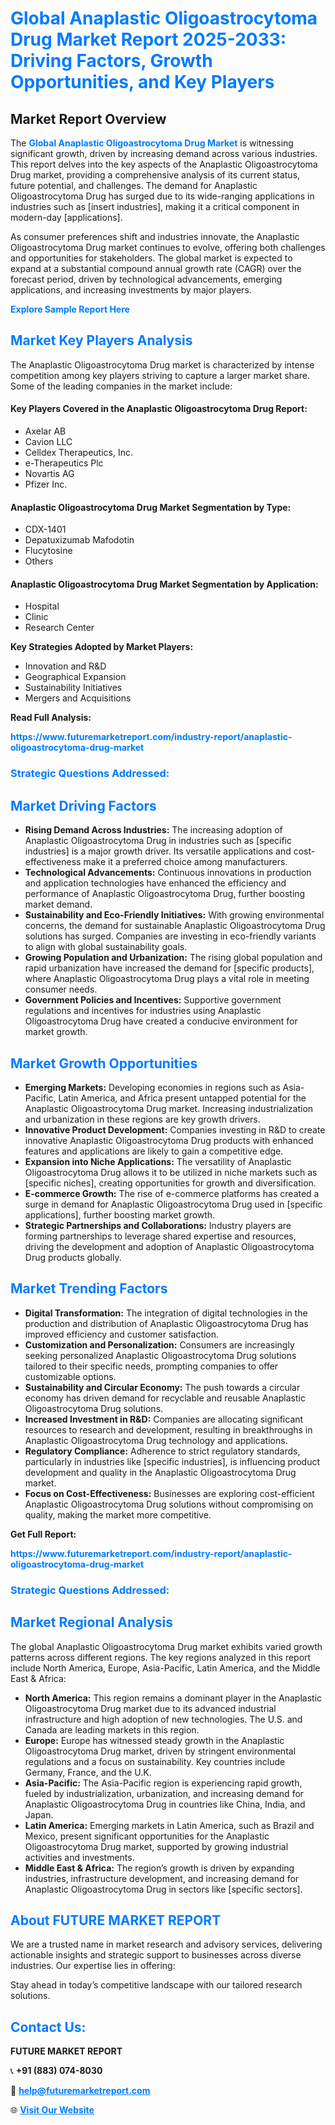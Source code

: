 <h1 style="color: #007BFF;">Global Anaplastic Oligoastrocytoma Drug Market Report 2025-2033: Driving Factors, Growth Opportunities, and Key Players</h1>

<section id="overview">
<h2>Market Report Overview</h2>
<p>The <a href="https://www.futuremarketreport.com/industry-report/anaplastic-oligoastrocytoma-drug-market" style="color: #007BFF; text-decoration: none;"><strong>Global Anaplastic Oligoastrocytoma Drug Market</strong></a> is witnessing significant growth, driven by increasing demand across various industries. This report delves into the key aspects of the Anaplastic Oligoastrocytoma Drug market, providing a comprehensive analysis of its current status, future potential, and challenges. The demand for Anaplastic Oligoastrocytoma Drug has surged due to its wide-ranging applications in industries such as [insert industries], making it a critical component in modern-day [applications].</p>
<p>As consumer preferences shift and industries innovate, the Anaplastic Oligoastrocytoma Drug market continues to evolve, offering both challenges and opportunities for stakeholders. The global market is expected to expand at a substantial compound annual growth rate (CAGR) over the forecast period, driven by technological advancements, emerging applications, and increasing investments by major players.</p>
</section>

<section id="overview">
<p><a href="https://www.futuremarketreport.com/request-sample/reportId=53555" style="color: #007BFF; text-decoration: none;"><strong>Explore Sample Report Here</strong></a></p>
</section>

<section id="key-players">
<h2 style="color: #007BFF;">Market Key Players Analysis</h2>
<p>The Anaplastic Oligoastrocytoma Drug market is characterized by intense competition among key players striving to capture a larger market share. Some of the leading companies in the market include:</p>
<h4>Key Players Covered in the Anaplastic Oligoastrocytoma Drug Report:</h4>
<ul><li>Axelar AB</li><li>Cavion LLC</li><li>Celldex Therapeutics, Inc.</li><li>e-Therapeutics Plc</li><li>Novartis AG</li><li>Pfizer Inc.</li></ul>
<h4>Anaplastic Oligoastrocytoma Drug Market Segmentation by Type:</h4>
<ul><li>CDX-1401</li><li>Depatuxizumab Mafodotin</li><li>Flucytosine</li><li>Others</li></ul>

<h4>Anaplastic Oligoastrocytoma Drug Market Segmentation by Application:</h4>
<ul><li>Hospital</li><li>Clinic</li><li>Research Center</li></ul>
<p><strong>Key Strategies Adopted by Market Players:</strong></p>
<ul>
<li>Innovation and R&D</li>
<li>Geographical Expansion</li>
<li>Sustainability Initiatives</li>
<li>Mergers and Acquisitions</li>
</ul>
</section>

<section>
<p><strong>Read Full Analysis: </strong></p><a href="https://www.futuremarketreport.com/industry-report/anaplastic-oligoastrocytoma-drug-market" style="color: #007BFF; text-decoration: none;"><strong>https://www.futuremarketreport.com/industry-report/anaplastic-oligoastrocytoma-drug-market</strong></a>
<h3 style="color: #007BFF;">Strategic Questions Addressed:</h3>
</section>

<section id="driving-factors">
<h2 style="color: #007BFF;">Market Driving Factors</h2>
<ul>
<li><strong>Rising Demand Across Industries:</strong> The increasing adoption of Anaplastic Oligoastrocytoma Drug in industries such as [specific industries] is a major growth driver. Its versatile applications and cost-effectiveness make it a preferred choice among manufacturers.</li>
<li><strong>Technological Advancements:</strong> Continuous innovations in production and application technologies have enhanced the efficiency and performance of Anaplastic Oligoastrocytoma Drug, further boosting market demand.</li>
<li><strong>Sustainability and Eco-Friendly Initiatives:</strong> With growing environmental concerns, the demand for sustainable Anaplastic Oligoastrocytoma Drug solutions has surged. Companies are investing in eco-friendly variants to align with global sustainability goals.</li>
<li><strong>Growing Population and Urbanization:</strong> The rising global population and rapid urbanization have increased the demand for [specific products], where Anaplastic Oligoastrocytoma Drug plays a vital role in meeting consumer needs.</li>
<li><strong>Government Policies and Incentives:</strong> Supportive government regulations and incentives for industries using Anaplastic Oligoastrocytoma Drug have created a conducive environment for market growth.</li>
</ul>
</section>

<section id="growth-opportunities">
<h2 style="color: #007BFF;">Market Growth Opportunities</h2>
<ul>
<li><strong>Emerging Markets:</strong> Developing economies in regions such as Asia-Pacific, Latin America, and Africa present untapped potential for the Anaplastic Oligoastrocytoma Drug market. Increasing industrialization and urbanization in these regions are key growth drivers.</li>
<li><strong>Innovative Product Development:</strong> Companies investing in R&D to create innovative Anaplastic Oligoastrocytoma Drug products with enhanced features and applications are likely to gain a competitive edge.</li>
<li><strong>Expansion into Niche Applications:</strong> The versatility of Anaplastic Oligoastrocytoma Drug allows it to be utilized in niche markets such as [specific niches], creating opportunities for growth and diversification.</li>
<li><strong>E-commerce Growth:</strong> The rise of e-commerce platforms has created a surge in demand for Anaplastic Oligoastrocytoma Drug used in [specific applications], further boosting market growth.</li>
<li><strong>Strategic Partnerships and Collaborations:</strong> Industry players are forming partnerships to leverage shared expertise and resources, driving the development and adoption of Anaplastic Oligoastrocytoma Drug products globally.</li>
</ul>
</section>

<section id="trending-factors">
<h2 style="color: #007BFF;">Market Trending Factors</h2>
<ul>
<li><strong>Digital Transformation:</strong> The integration of digital technologies in the production and distribution of Anaplastic Oligoastrocytoma Drug has improved efficiency and customer satisfaction.</li>
<li><strong>Customization and Personalization:</strong> Consumers are increasingly seeking personalized Anaplastic Oligoastrocytoma Drug solutions tailored to their specific needs, prompting companies to offer customizable options.</li>
<li><strong>Sustainability and Circular Economy:</strong> The push towards a circular economy has driven demand for recyclable and reusable Anaplastic Oligoastrocytoma Drug solutions.</li>
<li><strong>Increased Investment in R&D:</strong> Companies are allocating significant resources to research and development, resulting in breakthroughs in Anaplastic Oligoastrocytoma Drug technology and applications.</li>
<li><strong>Regulatory Compliance:</strong> Adherence to strict regulatory standards, particularly in industries like [specific industries], is influencing product development and quality in the Anaplastic Oligoastrocytoma Drug market.</li>
<li><strong>Focus on Cost-Effectiveness:</strong> Businesses are exploring cost-efficient Anaplastic Oligoastrocytoma Drug solutions without compromising on quality, making the market more competitive.</li>
</ul>
</section>

<section>
<p><strong>Get Full Report: </strong></p><a href="https://www.futuremarketreport.com/industry-report/anaplastic-oligoastrocytoma-drug-market" style="color: #007BFF; text-decoration: none;"><strong>https://www.futuremarketreport.com/industry-report/anaplastic-oligoastrocytoma-drug-market</strong></a>
<h3 style="color: #007BFF;">Strategic Questions Addressed:</h3>
</section>


<section id="regional-analysis">
<h2 style="color: #007BFF;">Market Regional Analysis</h2>
<p>The global Anaplastic Oligoastrocytoma Drug market exhibits varied growth patterns across different regions. The key regions analyzed in this report include North America, Europe, Asia-Pacific, Latin America, and the Middle East & Africa:</p>
<ul>
<li><strong>North America:</strong> This region remains a dominant player in the Anaplastic Oligoastrocytoma Drug market due to its advanced industrial infrastructure and high adoption of new technologies. The U.S. and Canada are leading markets in this region.</li>
<li><strong>Europe:</strong> Europe has witnessed steady growth in the Anaplastic Oligoastrocytoma Drug market, driven by stringent environmental regulations and a focus on sustainability. Key countries include Germany, France, and the U.K.</li>
<li><strong>Asia-Pacific:</strong> The Asia-Pacific region is experiencing rapid growth, fueled by industrialization, urbanization, and increasing demand for Anaplastic Oligoastrocytoma Drug in countries like China, India, and Japan.</li>
<li><strong>Latin America:</strong> Emerging markets in Latin America, such as Brazil and Mexico, present significant opportunities for the Anaplastic Oligoastrocytoma Drug market, supported by growing industrial activities and investments.</li>
<li><strong>Middle East & Africa:</strong> The region’s growth is driven by expanding industries, infrastructure development, and increasing demand for Anaplastic Oligoastrocytoma Drug in sectors like [specific sectors].</li>
</ul>
</section>

<footer>
<h2 style="color: #007BFF;">About FUTURE MARKET REPORT</h2>
<p>We are a trusted name in market research and advisory services, delivering actionable insights and strategic support to businesses across diverse industries. Our expertise lies in offering:</p>

<p>Stay ahead in today’s competitive landscape with our tailored research solutions.</p>

<h2 style="color: #007BFF;">Contact Us:</h2>
<p><strong>FUTURE MARKET REPORT</strong></p>
<p>📞 <strong>+91 (883) 074-8030</strong></p>
<p>📧 <strong><a href="mailto:help@futuremarketreport.com" style="color: #007BFF;">help@futuremarketreport.com</a></strong></p>
<p>🌐 <strong><a href="https://www.futuremarketreport.com/" style="color: #007BFF;">Visit Our Website</a></strong></p>
</footer>